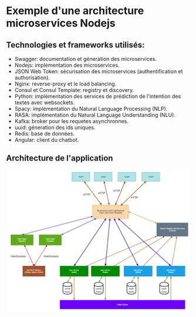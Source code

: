 # Exemple d'une architecture microservices Nodejs

## Technologies et frameworks utilisés:
- Swagger: documentation et géneration des microservices.
- Nodejs: implémentation des microservices.
- JSON Web Token: sécurisation des microservices (authentification et authorisation).
- Nginx: reverse-proxy et le load balancing.
- Consul et Consul Template: registry et discovery.
- Python: implémentation des services de prédiction de l'intention des textes avec websockets.
- Spacy: implémentation du Natural Language Processing (NLP).
- RASA: implémentation du Natural Language Understanding (NLU).
- Kafka: broker pour les requetes asynchronnes.
- uuid: géneration des ids uniques.
- Redis: base de données.
- Angular: client du chatbot.

## Architecture de l'application

![Image of architecture](https://github.com/WalidNazih/Node-Microservice-Architecture/blob/master/diagram.png)